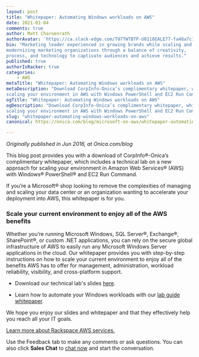 ```yaml
---
layout: post
title: "Whitepaper: Automating Windows workloads on AWS"
date: 2021-01-04
comments: true
author: Matt Charoenrath
authorAvatar: 'https://ca.slack-edge.com/T07TWTBTP-U0118EALE77-fa48a7c11b02-72'
bio: "Marketing leader experienced in growing brands while scaling and 
modernizing marketing organizations through a balance of creativity, 
process, and technology to captivate audiences and achieve results."
published: true
authorIsRacker: true
categories:
    - AWS
metaTitle: "Whitepaper: Automating Windows workloads on AWS"
metaDescription: "Download CorpInfo-Onica’s complimentary whitepaper, which includes a technical lab on a new approach for
scaling your environment in AWS with Windows PowerShell and EC2 Run Command."
ogTitle: "Whitepaper: Automating Windows workloads on AWS"
ogDescription: "Download CorpInfo-Onica’s complimentary whitepaper, which includes a technical lab on a new approach for
scaling your environment in AWS with Windows PowerShell and EC2 Run Command."
slug: "whitepaper-automating-windows-workloads-on-aws"
canonical: https://onica.com/blog/microsoft-on-aws/whitepaper-automating-windows-workloads-aws/

---
```


*Originally published in Jun 2016, at Onica.com/blog*

This blog post provides you with a download of CorpInfo&reg;-Onica’s
complimentary whitepaper, which includes a technical lab on a new
approach for scaling your environment in Amazon Web Services&reg; (AWS)
with Windows&reg; PowerShell&reg; and EC2 Run Command. 

<!--more-->

If you’re a Microsoft&reg; shop looking to remove the complexities of
managing and scaling your data center or an organization wanting to
accelerate your deployment into AWS, this whitepaper is for you. 

### Scale your current environment to enjoy all of the AWS benefits

Whether you’re running Microsoft Windows, SQL Server&reg;, Exchange&reg;,
SharePoint&reg;, or custom .NET applications, you can rely on the secure global
infrastructure of AWS to easily run any Microsoft Windows
Server applications in the cloud. Our whitepaper provides you with step-by-step
instructions on how to scale your current environment to enjoy all of the
benefits AWS has to offer for management, administration, workload
reliability, visibility, and cross-platform support.

- Download our technical lab's slides [here](https://onica.com/blog/microsoft-on-aws/whitepaper-automating-windows-workloads-aws/).

- Learn how to automate your Windows workloads with our [lab guide whitepaper](https://insights.corpinfo.com/windows-on-aws-whitepaper).

We hope you enjoy our slides and whitepaper and that they effectively help you reach all your IT goals.

<a class="cta red" id="cta" href="https://www.rackspace.com/cloud/aws">Learn more about Rackspace AWS services.</a>

Use the Feedback tab to make any comments or ask questions. You can also click
**Sales Chat** to [chat now](https://www.rackspace.com/) and start the conversation.

